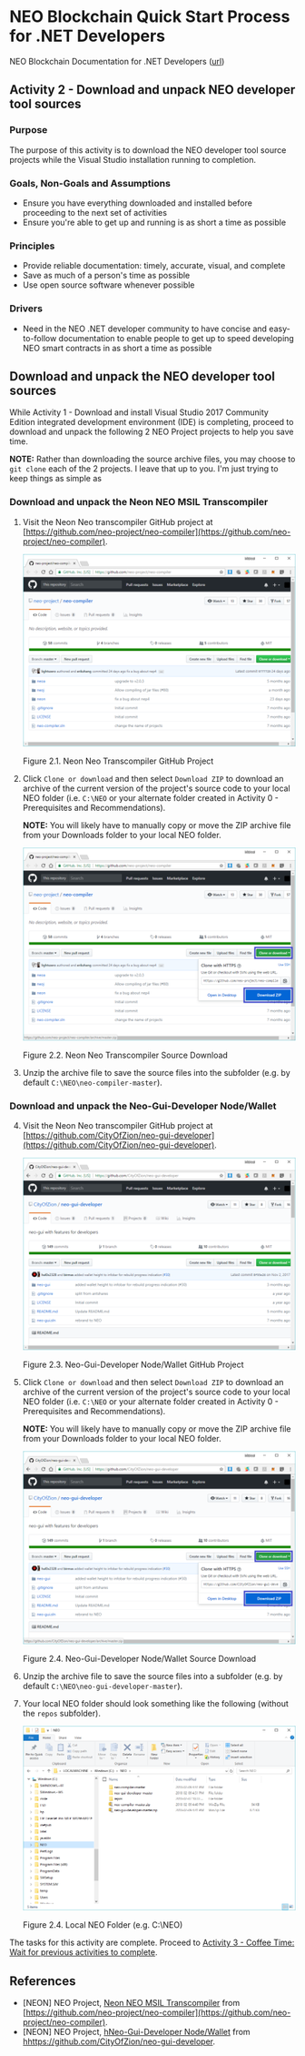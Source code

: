 # NEO Blockchain Quick Start Process for .NET Developers

NEO Blockchain Documentation for .NET Developers ([url](https://github.com/mwherman2000/neo-windocs/tree/master/windocs))

## Activity 2 - Download and unpack NEO developer tool sources

### Purpose

The purpose of this activity is to download the NEO developer tool source projects while the Visual Studio installation running to completion.

### Goals, Non-Goals and Assumptions

* Ensure you have everything downloaded and installed before proceeding to the next set of activities
* Ensure you're able to get up and running is as short a time as possible

### Principles

* Provide reliable documentation: timely, accurate, visual, and complete
* Save as much of a person's time as possible
* Use open source software whenever possible

### Drivers

* Need in the NEO .NET developer community to have concise and easy-to-follow documentation to enable people to get up to speed developing NEO smart contracts in as short a time as possible

## Download and unpack the NEO developer tool sources

While Activity 1 - Download and install Visual Studio 2017 Community Edition integrated development environment (IDE) is completing, proceed to download and unpack the following 2 NEO Project projects to help you save time.

**NOTE:** Rather than downloading the source archive files, you may choose to `git clone` each of the 2 projects.  I leave that up to you. I'm just trying to keep things as simple as 

### Download and unpack the Neon NEO MSIL Transcompiler

1. Visit the Neon Neo transcompiler GitHub project at [https://github.com/neo-project/neo-compiler](https://github.com/neo-project/neo-compiler).

   ![Neon Neo transcompiler GitHub Project](./images/02-downloadneodevtoolsrc/NeonCompiler1Install.png)

   Figure 2.1. Neon Neo Transcompiler GitHub Project

2. Click `Clone or download` and then select `Download ZIP` to download an archive of the current version of the project's source code to your local NEO folder (i.e. `C:\NEO` or your alternate folder created in Activity 0 - Prerequisites and Recommendations). 

    **NOTE:** You will likely have to manually copy or move the ZIP archive file from your Downloads folder to your local NEO folder.

   ![Neon Neo transcompiler GitHub project Download](./images/02-downloadneodevtoolsrc/NeonCompiler2Install.png)

   Figure 2.2. Neon Neo Transcompiler Source Download

3. Unzip the archive file to save the source files into the subfolder (e.g. by default `C:\NEO\neo-compiler-master`).

### Download and unpack the Neo-Gui-Developer Node/Wallet

4. Visit the Neon Neo transcompiler GitHub project at [https://github.com/CityOfZion/neo-gui-developer](https://github.com/CityOfZion/neo-gui-developer).

   ![Neo-Gui-Developer Node/Wallet GitHub Project](./images/02-downloadneodevtoolsrc/NeoGuiDev1Install.png)

   Figure 2.3. Neo-Gui-Developer Node/Wallet GitHub Project

5. Click `Clone or download` and then select `Download ZIP` to download an archive of the current version of the project's source code to your local NEO folder (i.e. `C:\NEO` or your alternate folder created in Activity 0 - Prerequisites and Recommendations).

    **NOTE:** You will likely have to manually copy or move the ZIP archive file from your Downloads folder to your local NEO folder.

   ![Neo-Gui-Developer Node/Wallet GitHub Project Download](./images/02-downloadneodevtoolsrc/NeoGuiDev2Install.png)

   Figure 2.4. Neo-Gui-Developer Node/Wallet Source Download

4. Unzip the archive file to save the source files into a subfolder (e.g. by default `C:\NEO\neo-gui-developer-master`).

5. Your local NEO folder should look something like the following (without the `repos` subfolder).

   ![Local NEO Folder (e.g. C:\NEO)](./images/02-downloadneodevtoolsrc/NeoProjectsDownloaded.png)

   Figure 2.4. Local NEO Folder (e.g. C:\NEO)

The tasks for this activity are complete. Proceed to [Activity 3 - Coffee Time: Wait for previous activities to complete](./03-coffeetime-waitforprevactivities.md).

## References

* [NEON] NEO Project, [Neon NEO MSIL Transcompiler](https://github.com/neo-project/neo-compiler) from [https://github.com/neo-project/neo-compiler](https://github.com/neo-project/neo-compiler).
* [NEON] NEO Project, [hNeo-Gui-Developer Node/Wallet](https://github.com/CityOfZion/neo-gui-developer) from [hhttps://github.com/CityOfZion/neo-gui-developer](https://github.com/CityOfZion/neo-gui-developer).
